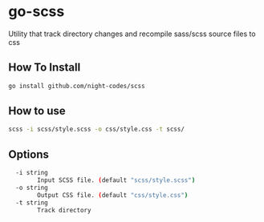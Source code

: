 # go-scss
Utility that track directory changes and recompile sass/scss source files to css

## How To Install   
```bash
go install github.com/night-codes/scss
```

## How to use

```bash
scss -i scss/style.scss -o css/style.css -t scss/ 
```

## Options 
```bash  
  -i string
        Input SCSS file. (default "scss/style.scss")
  -o string
        Output CSS file. (default "css/style.css")
  -t string
        Track directory    
```
